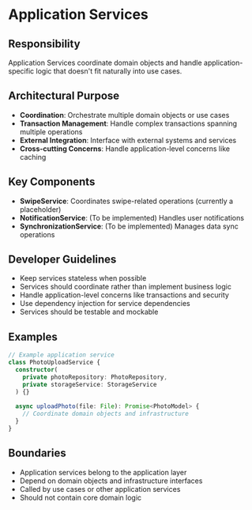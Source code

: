 # Application Services

## Responsibility
Application Services coordinate domain objects and handle application-specific logic that doesn't fit naturally into use cases.

## Architectural Purpose
- **Coordination**: Orchestrate multiple domain objects or use cases
- **Transaction Management**: Handle complex transactions spanning multiple operations
- **External Integration**: Interface with external systems and services
- **Cross-cutting Concerns**: Handle application-level concerns like caching

## Key Components
- **SwipeService**: Coordinates swipe-related operations (currently a placeholder)
- **NotificationService**: (To be implemented) Handles user notifications
- **SynchronizationService**: (To be implemented) Manages data sync operations

## Developer Guidelines
- Keep services stateless when possible
- Services should coordinate rather than implement business logic
- Handle application-level concerns like transactions and security
- Use dependency injection for service dependencies
- Services should be testable and mockable

## Examples
```typescript
// Example application service
class PhotoUploadService {
  constructor(
    private photoRepository: PhotoRepository,
    private storageService: StorageService
  ) {}
  
  async uploadPhoto(file: File): Promise<PhotoModel> {
    // Coordinate domain objects and infrastructure
  }
}
```

## Boundaries
- Application services belong to the application layer
- Depend on domain objects and infrastructure interfaces
- Called by use cases or other application services
- Should not contain core domain logic